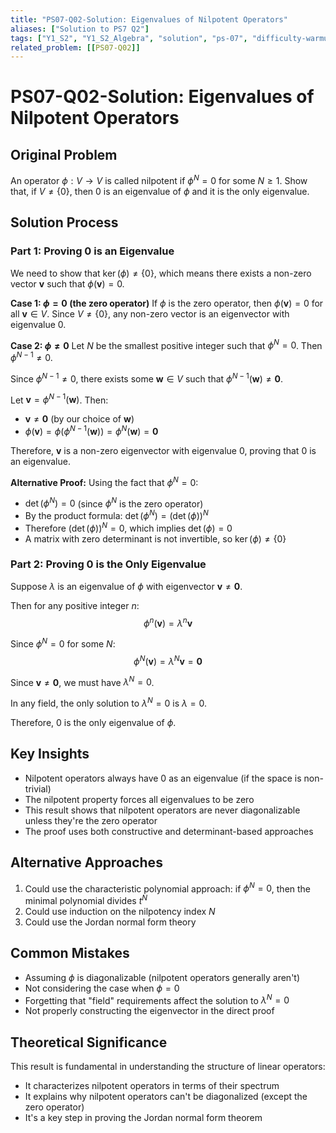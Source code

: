 ```yaml
---
title: "PS07-Q02-Solution: Eigenvalues of Nilpotent Operators"
aliases: ["Solution to PS7 Q2"]
tags: ["Y1_S2", "Y1_S2_Algebra", "solution", "ps-07", "difficulty-warmup", "nilpotent", "eigenvalues", "theoretical"]
related_problem: [[PS07-Q02]]
---
```


# PS07-Q02-Solution: Eigenvalues of Nilpotent Operators

## Original Problem
An operator $\phi: V \rightarrow V$ is called nilpotent if $\phi^{N}=0$ for some $N \geq 1$. Show that, if $V \neq\{0\}$, then 0 is an eigenvalue of $\phi$ and it is the only eigenvalue.

## Solution Process

### Part 1: Proving 0 is an Eigenvalue

We need to show that $\ker(\phi) \neq \{0\}$, which means there exists a non-zero vector $\mathbf{v}$ such that $\phi(\mathbf{v}) = 0$.

**Case 1: $\phi = 0$ (the zero operator)**
If $\phi$ is the zero operator, then $\phi(\mathbf{v}) = 0$ for all $\mathbf{v} \in V$. Since $V \neq \{0\}$, any non-zero vector is an eigenvector with eigenvalue 0.

**Case 2: $\phi \neq 0$**
Let $N$ be the smallest positive integer such that $\phi^N = 0$. Then $\phi^{N-1} \neq 0$.

Since $\phi^{N-1} \neq 0$, there exists some $\mathbf{w} \in V$ such that $\phi^{N-1}(\mathbf{w}) \neq \mathbf{0}$.

Let $\mathbf{v} = \phi^{N-1}(\mathbf{w})$. Then:
- $\mathbf{v} \neq \mathbf{0}$ (by our choice of $\mathbf{w}$)
- $\phi(\mathbf{v}) = \phi(\phi^{N-1}(\mathbf{w})) = \phi^N(\mathbf{w}) = \mathbf{0}$

Therefore, $\mathbf{v}$ is a non-zero eigenvector with eigenvalue 0, proving that 0 is an eigenvalue.

**Alternative Proof:**
Using the fact that $\phi^N = 0$:
- $\det(\phi^N) = 0$ (since $\phi^N$ is the zero operator)
- By the product formula: $\det(\phi^N) = (\det(\phi))^N$
- Therefore $(\det(\phi))^N = 0$, which implies $\det(\phi) = 0$
- A matrix with zero determinant is not invertible, so $\ker(\phi) \neq \{0\}$

### Part 2: Proving 0 is the Only Eigenvalue

Suppose $\lambda$ is an eigenvalue of $\phi$ with eigenvector $\mathbf{v} \neq \mathbf{0}$.

Then for any positive integer $n$:
$$\phi^n(\mathbf{v}) = \lambda^n\mathbf{v}$$

Since $\phi^N = 0$ for some $N$:
$$\phi^N(\mathbf{v}) = \lambda^N\mathbf{v} = \mathbf{0}$$

Since $\mathbf{v} \neq \mathbf{0}$, we must have $\lambda^N = 0$.

In any field, the only solution to $\lambda^N = 0$ is $\lambda = 0$.

Therefore, 0 is the only eigenvalue of $\phi$.

## Key Insights
- Nilpotent operators always have 0 as an eigenvalue (if the space is non-trivial)
- The nilpotent property forces all eigenvalues to be zero
- This result shows that nilpotent operators are never diagonalizable unless they're the zero operator
- The proof uses both constructive and determinant-based approaches

## Alternative Approaches
1. Could use the characteristic polynomial approach: if $\phi^N = 0$, then the minimal polynomial divides $t^N$
2. Could use induction on the nilpotency index $N$
3. Could use the Jordan normal form theory

## Common Mistakes
- Assuming $\phi$ is diagonalizable (nilpotent operators generally aren't)
- Not considering the case when $\phi = 0$
- Forgetting that "field" requirements affect the solution to $\lambda^N = 0$
- Not properly constructing the eigenvector in the direct proof

## Theoretical Significance
This result is fundamental in understanding the structure of linear operators:
- It characterizes nilpotent operators in terms of their spectrum
- It explains why nilpotent operators can't be diagonalized (except the zero operator)
- It's a key step in proving the Jordan normal form theorem
